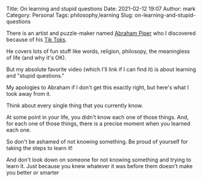 Title: On learning and stupid questions
Date: 2021-02-12 19:07
Author: mark
Category: Personal
Tags: philosophy,learning
Slug: on-learning-and-stupid-questions

There is an artist and puzzle-maker named [Abraham Piper](https://www.abrahampiper.com/) who I discovered because of his [Tik Toks](https://www.tiktok.com/@abrahampiper).

He covers lots of fun stuff like words, religion, philosopy, the meaningless of life (and why it's OK).

But my absolute favorite video (which I'll link if I can find it) is about learning and "stupid questions."

My apologies to Abraham if I don't get this exactly right, but here's what I took away from it.

Think about every single thing that you currently know.

At some point in your life, you didn't know each one of those things. And, for each one of those things, there is a precise moment when you learned each one.

So don't be ashamed of not knowing something. Be proud of yourself for taking the steps to learn it!

And don't look down on someone for not knowing something and trying to learn it. Just because you knew whatever it was before them doesn't make you better or smarter
